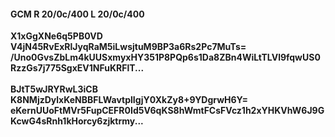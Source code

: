 #### GCM R 20/0c/400 L 20/0c/400
**X1xGgXNe6q5PB0VD**<br/>**V4jN45RvExRlJyqRaM5iLwsjtuM9BP3a6Rs2Pc7MuTs=**<br/>**/Uno0GvsZbLm4kUUSxmyxHY351P8PQp6s1Da8ZBn4WiLtTLVl9fqwUS0RzzGs7j775SgxEV1NFuKRFlT...**<br/><br/>
**BJtT5wJRYRwL3iCB**<br/>**K8NMjzDylxKeNBBFLWavtplIgjY0XkZy8+9YDgrwH6Y=**<br/>**eKernUUoFtMVr5FupCEFR0Id5V6qKS8hWmtFCsFVcz1h2xYHKVhW6J9GKcwG4sRnh1kHorcy6zjktrmy...**